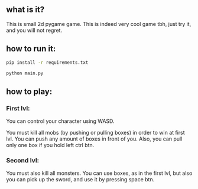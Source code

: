 ## what is it?

This is small 2d pygame game. This is indeed very cool
game tbh, just try it, and you will not regret.

## how to run it:

```bash
pip install -r requirements.txt

python main.py
```

## how to play:

### First lvl:

You can control your character using WASD.

You must kill all mobs (by pushing or pulling boxes) in order to win at first lvl. You can push any amount of boxes in front of you. Also, you can pull only one box if you hold left ctrl btn.

### Second lvl:

You must also kill all monsters. You can use boxes, as in the first lvl, but also you can pick up the sword, and use it by pressing space btn.